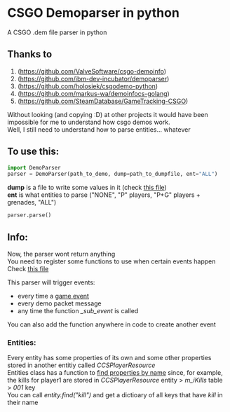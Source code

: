 # CSGO Demoparser in python

A CSGO .dem file parser in python

## Thanks to
1. (https://github.com/ValveSoftware/csgo-demoinfo)
2. (https://github.com/ibm-dev-incubator/demoparser)
3. (https://github.com/holosiek/csgodemo-python)
4. (https://github.com/markus-wa/demoinfocs-golang)
5. (https://github.com/SteamDatabase/GameTracking-CSGO)  
  
Without looking (and copying :D) at other projects it would have been impossible for me to understand how csgo demos work.  
Well, I still need to understand how to parse entities... whatever

## To use this:
```python
import DemoParser
parser = DemoParser(path_to_demo, dump=path_to_dumpfile, ent="ALL")
```
**dump** is a file to write some values in it (check [this file](https://github.com/ZaharX97/CSGOdemoPythonParser/blob/master/example/dump_with_player_entities.txt))  
**ent** is what entities to parse ("NONE", "P" players, "P+G" players + grenades, "ALL")  
```python
parser.parse()
```
  
## Info:
  
Now, the parser wont return anything  
You need to register some functions to use when certain events happen  
Check [this file](https://github.com/ZaharX97/CSGOdemoPythonParser/blob/master/example/round_stats.py)  
  
This parser will trigger events:  
* every time a [game event](https://github.com/ZaharX97/CSGOdemoPythonParser/blob/master/example/dump_with_player_entities.txt#L1146)  
* every demo packet message  
* any time the function *_sub_event* is called  
  
You can also add the function anywhere in code to create another event

### Entities:  
  
Every entity has some properties of its own and some other properties stored in another entitiy called *CCSPlayerResource*  
Entities class has a function to [find properties by name](https://github.com/ZaharX97/CSGOdemoPythonParser/blob/master/structures.py#L202) since, for example, the kills for player1 are stored in *CCSPlayerResource* entity > *m_iKills* table > *001* key  
You can call *entity.find("kill")* and get a dictioary of all keys that have *kill* in their name  

